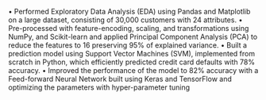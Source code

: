 • Performed Exploratory Data Analysis (EDA) using Pandas and Matplotlib on a large dataset, consisting of 30,000 
customers with 24 attributes.
• Pre-processed with feature-encoding, scaling, and transformations using NumPy, and Scikit-learn and applied
Principal Component Analysis (PCA) to reduce the features to 16 preserving 95% of explained variance.
• Built a prediction model using Support Vector Machines (SVM), implemented from scratch in Python, which 
efficiently predicted credit card defaults with 78% accuracy.
• Improved the performance of the model to 82% accuracy with a Feed-forward Neural Network built using Keras
and TensorFlow and optimizing the parameters with hyper-parameter tuning
